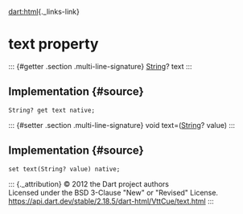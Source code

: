 [dart:html](../../dart-html/dart-html-library){._links-link}

text property
=============

::: {#getter .section .multi-line-signature}
[String](../../dart-core/string-class)? text
:::

Implementation {#source}
--------------

``` {.language-dart data-language="dart"}
String? get text native;
```

::: {#setter .section .multi-line-signature}
void text=([String](../../dart-core/string-class)? value)
:::

Implementation {#source}
--------------

``` {.language-dart data-language="dart"}
set text(String? value) native;
```

::: {._attribution}
© 2012 the Dart project authors\
Licensed under the BSD 3-Clause \"New\" or \"Revised\" License.\
<https://api.dart.dev/stable/2.18.5/dart-html/VttCue/text.html>
:::
